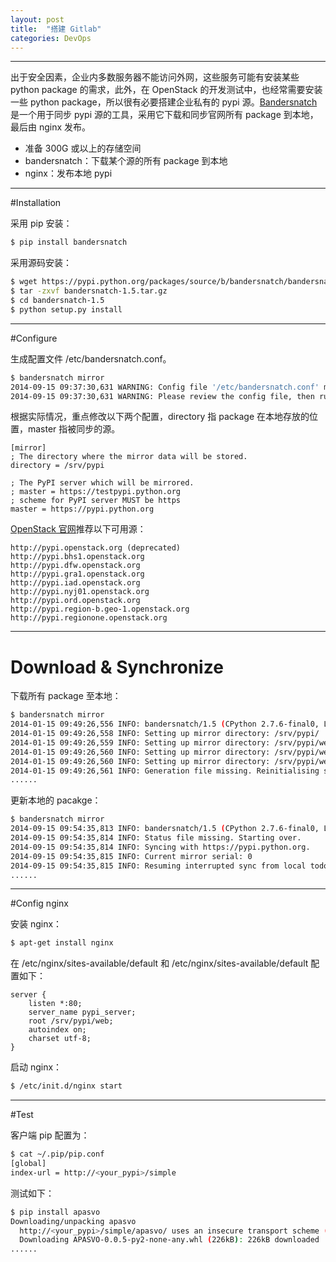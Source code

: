 ```yaml
---
layout: post
title:  "搭建 Gitlab"
categories: DevOps
---
```


----------

出于安全因素，企业内多数服务器不能访问外网，这些服务可能有安装某些 python package 的需求，此外，在 OpenStack 的开发测试中，也经常需要安装一些 python package，所以很有必要搭建企业私有的 pypi 源。[Bandersnatch](https://pypi.python.org/pypi/bandersnatch) 是一个用于同步 pypi 源的工具，采用它下载和同步官网所有 package 到本地，最后由 nginx 发布。

- 准备 300G 或以上的存储空间
- bandersnatch：下载某个源的所有 package 到本地
- nginx：发布本地 pypi

-----------

#Installation

采用 pip 安装：

```bash
$ pip install bandersnatch
```
采用源码安装：

```bash
$ wget https://pypi.python.org/packages/source/b/bandersnatch/bandersnatch-1.5.tar.gz
$ tar -zxvf bandersnatch-1.5.tar.gz
$ cd bandersnatch-1.5
$ python setup.py install
```

-----------

#Configure

生成配置文件 /etc/bandersnatch.conf。

```bash
$ bandersnatch mirror
2014-09-15 09:37:30,631 WARNING: Config file '/etc/bandersnatch.conf' missing, creating default config.
2014-09-15 09:37:30,631 WARNING: Please review the config file, then run 'bandersnatch' again.
```

根据实际情况，重点修改以下两个配置，directory 指 package 在本地存放的位置，master 指被同步的源。

```
[mirror]
; The directory where the mirror data will be stored.
directory = /srv/pypi

; The PyPI server which will be mirrored.
; master = https://testpypi.python.org
; scheme for PyPI server MUST be https
master = https://pypi.python.org
```
[OpenStack 官网](http://docs.openstack.org/infra/system-config/bandersnatch.html)推荐以下可用源：

```	
http://pypi.openstack.org (deprecated)
http://pypi.bhs1.openstack.org
http://pypi.dfw.openstack.org
http://pypi.gra1.openstack.org
http://pypi.iad.openstack.org
http://pypi.nyj01.openstack.org
http://pypi.ord.openstack.org
http://pypi.region-b.geo-1.openstack.org
http://pypi.regionone.openstack.org
```

----------
# Download & Synchronize

下载所有 package 至本地：

```bash
$ bandersnatch mirror
2014-01-15 09:49:26,556 INFO: bandersnatch/1.5 (CPython 2.7.6-final0, Linux 3.19.0-37-generic x86_64)
2014-01-15 09:49:26,558 INFO: Setting up mirror directory: /srv/pypi/
2014-01-15 09:49:26,559 INFO: Setting up mirror directory: /srv/pypi/web/simple
2014-01-15 09:49:26,560 INFO: Setting up mirror directory: /srv/pypi/web/packages
2014-01-15 09:49:26,560 INFO: Setting up mirror directory: /srv/pypi/web/local-stats/days
2014-01-15 09:49:26,561 INFO: Generation file missing. Reinitialising status files.
......
```

更新本地的 pacakge：

```bash
$ bandersnatch mirror
2014-09-15 09:54:35,813 INFO: bandersnatch/1.5 (CPython 2.7.6-final0, Linux 3.19.0-37-generic x86_64)
2014-09-15 09:54:35,814 INFO: Status file missing. Starting over.
2014-09-15 09:54:35,814 INFO: Syncing with https://pypi.python.org.
2014-09-15 09:54:35,815 INFO: Current mirror serial: 0
2014-09-15 09:54:35,815 INFO: Resuming interrupted sync from local todo list.
......
```

----------

#Config nginx

安装 nginx：

```bash
$ apt-get install nginx
```

在 /etc/nginx/sites-available/default 和 /etc/nginx/sites-available/default 配置如下：

```
server {
    listen *:80;
    server_name pypi_server;
    root /srv/pypi/web;
    autoindex on;
    charset utf-8;
}
```

启动 nginx：

```bash
$ /etc/init.d/nginx start
```

----------

#Test

客户端 pip 配置为：

```bash
$ cat ~/.pip/pip.conf
[global]
index-url = http://<your_pypi>/simple
```

测试如下：

```bash
$ pip install apasvo
Downloading/unpacking apasvo
  http://<your_pypi>/simple/apasvo/ uses an insecure transport scheme (http). Consider using https if <your_pypi> has it available
  Downloading APASVO-0.0.5-py2-none-any.whl (226kB): 226kB downloaded
......
```
